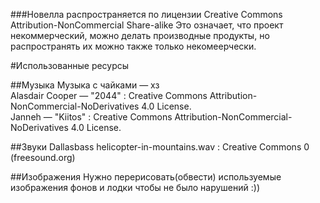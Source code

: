 ###Новелла распространяется по лицензии Creative Commons Attribution-NonCommercial Share-alike
Это означает, что проект некоммерческий, можно делать производные продукты, но распространять их можно также только некомеерчески.

#Использованные ресурсы

##Музыка
Музыка с чайками — хз  
Alasdair Cooper — "2044" : Creative Commons Attribution-NonCommercial-NoDerivatives 4.0 License.    
Janneh — "Kiitos" : Creative Commons Attribution-NonCommercial-NoDerivatives 4.0 License.

##Звуки
Dallasbass helicopter-in-mountains.wav : Creative Commons 0   (freesound.org)

##Изображения
Нужно перерисовать(обвести) используемые изображения фонов и лодки чтобы не было нарушений :))  

